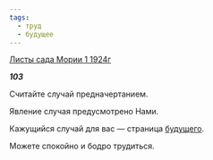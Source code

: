 ```yaml
---
tags:
  - труд
  - будущее
---
```

[Листы сада Мории 1 1924г](https://127.0.0.1:4002/agni/1924)

___103___

Считайте случай предначертанием.   

Явление случая предусмотрено Нами.   

Кажущийся случай для вас — страница [будущего](../../../tags/#будущее).   

Можете спокойно и бодро трудиться.    

